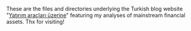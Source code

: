 These are the files and directories underlying the Turkish blog website "[Yatırım araçları üzerine](https://apaksoy.github.io)" featuring my analyses of mainstream financial assets. Thx for visiting!